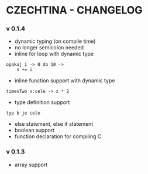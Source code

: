 # CZECHTINA - CHANGELOG

### v 0.1.4

- dynamic typing (on compile time)
- no longer semicolon needed
- inline for loop with dynamic type
```
opakuj i -> 0 do 10 ->
    s += i
```
- inline function support with dynamic type
```
timesTwo x:cele -> x * 2
```
- type definition support
```
typ b je cele
```
- else statement, else if statement
- boolean support
- function declaration for compiling C


### v 0.1.3
- array support